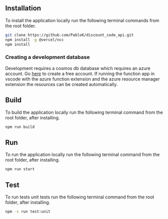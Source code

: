 ## Installation

To install the application locally run the following terminal commands from the root folder.

```bash
git clone https://github.com/PabloK/discount_code_api.git
npm install -g @vercel/ncc
npm install
```

### Creating a development database

Development requires a cosmos db database which requires an azure account. Go [here](https://azure.microsoft.com/en-gb/free/) to create a free account.
If running the function app in vscode with the azure function extension and the azure resource manager extension the resources can be created automatically.

## Build

To build the application locally run the following terminal command from the root folder, after installing.

```bash
npm run build
```

## Run

To run the application locally run the following terminal command from the root folder, after installing.

```bash
npm run start
```

## Test

To run tests unit tests run the following terminal command from the root folder, after installing.

```bash
npm -s run test:unit
```